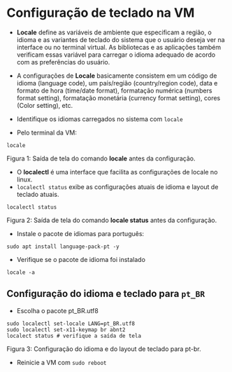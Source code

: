 # Configuração de teclado na VM

* **Locale** define as variáveis de ambiente que especificam a região, o idioma e as variantes de teclado do sistema que o usuário deseja ver na interface ou no terminal virtual.
As bibliotecas e as aplicações também verificam essas variável para carregar o idioma adequado de acordo com as preferências do usuário.

* A configurações de **Locale** basicamente consistem em um código de idioma (language code), um país/região (country/region code), data e formato de hora (time/date format), formatação numérica (numbers format setting), formatação monetária (currency format setting), cores (Color setting), etc. 


* Identifique os idiomas carregados no sistema com ``locale``
* Pelo terminal da VM:

```shell
locale
```  
  Figura 1: Saída de tela do comando **locale** antes da configuração.  

*  O **localectl** é uma interface que facilita as configurações de locale no linux.
* ``localectl status`` exibe as configurações atuais de idioma e layout de teclado atuais.

```shell
localectl status
```
  Figura 2: Saída de tela do comando **locale status** antes da configuração.  

* Instale o pacote de idiomas para português:

```shell
sudo apt install language-pack-pt -y
```

* Verifique se o pacote de idioma foi instalado

```shell
locale -a
```

## Configuração do idioma e teclado para ``pt_BR`` 
* Escolha o pacote pt_BR.utf8
```shell
sudo localectl set-locale LANG=pt_BR.utf8
sudo localectl set-x11-keymap br abnt2 
localect status # verifique a saída de tela 
```
	
 Figura 3: Configuração do idioma e do layout de teclado para pt-br.

* Reinicie a VM com ``sudo reboot``
